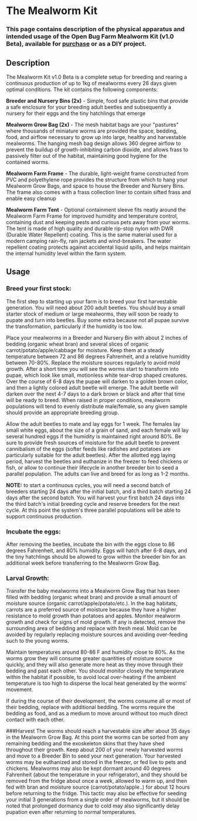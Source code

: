 # The Mealworm Kit

### This page contains description of the physical apparatus and intended usage of the Open Bug Farm Mealworm Kit (v1.0 Beta), available for [purchase](http://www.openbugfarm.com/store) or as a DIY project. 

## Description

The Mealworm Kit v1.0 Beta is a complete setup for breeding and rearing a continuous production of up to 1kg of mealworms every 26 days given optimal conditions. The kit contains the following components:

**Breeder and Nursery Bins (2x)** - Simple, food safe plastic bins that provide a safe enclosure for your breeding adult beetles and subsequently a nursery for their eggs and the tiny hatchlings that emerge

**Mealworm Grow Bag (2x)** - The mesh habitat bags are your "pastures" where thousands of miniature worms are provided the space, bedding, food, and airflow necessary to grow up into large, healthy and harvestable mealworms. The hanging mesh bag design allows 360 degree airflow to prevent the buildup of growth-inhibiting carbon dioxide, and allows frass to passively filter out of the habitat, maintaining good hygiene for the contained worms.

**Mealworm Farm Frame** - The durable, light-weight frame constructed from PVC and polyethylene rope provides the structure from which to hang your Mealworm Grow Bags, and space to house the Breeder and Nursery Bins. The frame also comes with a frass collection liner to contain sifted frass and enable easy cleanup

**Mealworm Farm Tent** - Optional containment sleeve fits neatly around the Mealworm Farm Frame for improved humidity and temperature control, containing dust and keeping pests and curious pets away from your worms. The tent is made of high quality and durable rip-stop nylon with DWR (Durable Water Repellent) coating. This is the same material used for a modern camping rain-fly, rain jackets and wind-breakers. The water repellent coating protects against accidental liquid spills, and helps maintain the internal humidity level within the farm system.

## Usage

### Breed your first stock:
The first step to starting up your farm is to breed your first harvestable generation. You will need about 200 adult beetles. You should buy a small starter stock of medium or large mealworms, they will soon be ready to pupate and turn into beetles. Buy some extra because not all pupae survive the transformation, particularly if the humidity is too low.

Place your mealworms in a Breeder and Nursery Bin with about 2 inches of bedding (organic wheat bran) and several slices of organic carrot/potato/apple/cabbage for moisture. Keep them at a steady temperature between 72 and 86 degrees Fahrenheit, and a relative humidity between 70-80%. Replace the moisture sources regularly to avoid mold growth. After a short time you will see the worms start to transform into pupae, which look like small, motionless white tear-drop shaped creatures. Over the course of 6-8 days the pupae will darken to a golden brown color, and then a lightly colored adult beetle will emerge. The adult beetle will darken over the next 4-7 days to a dark brown or black and after that time will be ready to breed. When raised in proper conditions, mealworm populations will tend to evenly distribute male/female, so any given sample should provide an appropriate breeding group. 

Allow the adult beetles to mate and lay eggs for 1 week. The females lay small white eggs, about the size of a grain of sand, and each female will lay several hundred eggs if the humidity is maintained right around 80%. Be sure to provide fresh sources of moisture for the adult beetle to prevent cannibalism of the eggs (softer feeds like radishes and potatoes are particularly suitable for the adult beetles). After the allotted egg laying period, harvest the beetles and euthanize in the freezer to feed chickens or fish, or allow to continue their lifecycle in another breeder bin to seed a parallel population. The adults can live and breed for as long as 1-2 months.

**NOTE:** to start a continuous cycles, you will need a second batch of breeders starting 24 days after the initial batch, and a third batch starting 24 days after the second batch. You will harvest your first batch 24 days into the third batch's initial breeding cycle and reserve breeders for the next cycle. At this point the system's three parallel populations will be able to support continuous production.

### Incubate the eggs:
After removing the beetles, incubate the bin with the eggs close to 86 degrees Fahrenheit, and 80% humidity. Eggs will hatch after 6-8 days, and the tiny hatchlings should be allowed to grow within the breeder bin for an additional week before transferring to the Mealworm Grow Bag. 

### Larval Growth:
Transfer the baby mealworms into a Mealworm Grow Bag that has been filled with bedding (organic wheat bran) and provide a small amount of moisture source (organic carrot/apple/potato/etc.). In the bag habitats, carrots are a preferred source of moisture because they have a higher resistance to mold growth than potatoes and apples. Monitor mealworm growth and check for signs of mold growth. If any is detected, remove the surrounding area of bedding and replace with fresh meal. Mold can be avoided by regularly replacing moisture sources and avoiding over-feeding such to the young worms.

Maintain temperatures around 80-86 F and humidity close to 80%. As the worms grow they will consume greater quantities of moisture source quickly, and they will also generate more heat as they move through their bedding and past each other. You should monitor closely the temperature within the habitat if possible, to avoid local over-heating if the ambient temperature is too high to disperse the local heat generated by the worms' movement.

If during the course of their development, the worms consume all or most of their bedding, replace with additional bedding. The worms require the bedding as food, and as a medium to move around without too much direct contact with each other.


###Harvest
The worms should reach a harvestable size after about 35 days in the Mealworm Grow Bag. At this point the worms can be sorted from any remaining bedding and the exoskeleton skins that they have shed throughout their growth. Keep about 200 of your newly harvested worms and move to a Breeder Bin to seed your next generation. Your harvested worms may be euthanized and stored in the freezer, or fed live to pets and chickens. Mealworms may also be kept dormant around 40 degrees Fahrenheit (about the temperature in your refrigerator), and they should be removed from the fridge about once a week, allowed to warm up, and then fed with bran and moisture source (carrot/potato/apple..) for about 12 hours before returning to the fridge. This tactic may also be effective for seeding your initial 3 generations from a single order of mealworms, but it should be noted that prolonged dormancy due to cold may also significantly delay pupation even after returning to normal temperatures.

